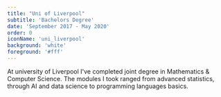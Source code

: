```yaml
---
title: "Uni of Liverpool"
subtitle: 'Bachelors Degree'
date: 'September 2017 - May 2020'
order: 0
iconName: 'uni_liverpool'
background: 'white'
foreground: '#fff'
---
```


At university of Liverpool I've completed joint degree in Mathematics & Computer Science.
The modules I took ranged from advanced statistics, through AI and data science to programming languages basics.